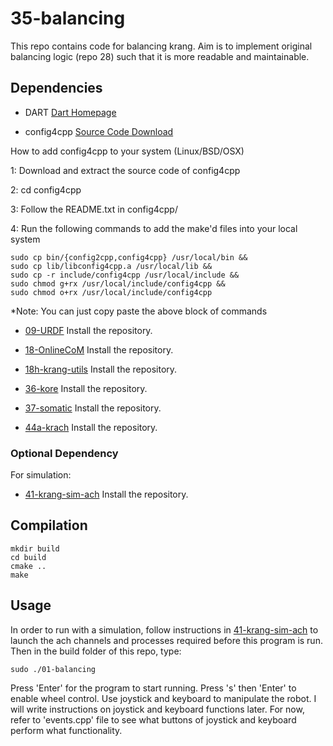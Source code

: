 # 35-balancing

This repo contains code for balancing krang. Aim is to implement original balancing logic (repo 28) such that it is more readable and maintainable.

## Dependencies

- DART
 [Dart Homepage](https://dartsim.github.io)

- config4cpp
 [Source Code Download](http://www.config4star.org/#main-source-code)

 How to add config4cpp to your system (Linux/BSD/OSX)

  1: Download and extract the source code of config4cpp

  2: cd config4cpp

  3: Follow the README.txt in config4cpp/

  4: Run the following commands to add the make'd files into your local system

    sudo cp bin/{config2cpp,config4cpp} /usr/local/bin &&
    sudo cp lib/libconfig4cpp.a /usr/local/lib &&
    sudo cp -r include/config4cpp /usr/local/include &&
    sudo chmod g+rx /usr/local/include/config4cpp &&
    sudo chmod o+rx /usr/local/include/config4cpp
  \*Note: You can just copy paste the above block of commands

- [09-URDF](https://github.gatech.edu/WholeBodyControlAttempt1/09-URDF)
 Install the repository.

- [18-OnlineCoM](https://github.gatech.edu/WholeBodyControlAttempt1/18-OnlineCoM)
 Install the repository.
 
- [18h-krang-utils](https://github.gatech.edu/WholeBodyControlAttempt1/18h-krang-utils)
 Install the repository.

- [36-kore](https://github.gatech.edu/WholeBodyControlAttempt1/36-kore)
 Install the repository.

- [37-somatic](https://github.gatech.edu/WholeBodyControlAttempt1/37-somatic)
 Install the repository.

- [44a-krach](https://github.gatech.edu/WholeBodyControlAttempt1/44a-krach)
 Install the repository.

### Optional Dependency

For simulation:

- [41-krang-sim-ach](https://github.gatech.edu/WholeBodyControlAttempt1/41-krang-sim-ach)
 Install the repository.

## Compilation

    mkdir build
    cd build
    cmake ..
    make

## Usage

In order to run with a simulation, follow instructions in [41-krang-sim-ach](https://github.gatech.edu/WholeBodyControlAttempt1/41-krang-sim-ach) to launch the ach channels and processes required before this program is run. Then in the build folder of this repo, type:

    sudo ./01-balancing

Press 'Enter' for the program to start running. Press 's' then 'Enter' to enable wheel control. Use joystick and keyboard to manipulate the robot. I will write instructions on joystick and keyboard functions later. For now, refer to 'events.cpp' file to see what buttons of joystick and keyboard perform what functionality.

